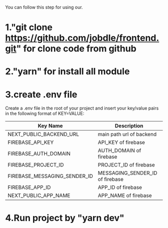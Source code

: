 You can follow this step for using our.

# 1."git clone https://github.com/jobdle/frontend.git" for clone code from github

# 2."yarn" for install all module

# 3.create .env file

Create a .env file in the root of your project and insert your key/value pairs in the following format of KEY=VALUE:

| Key Name                  | Description                                                                                                     |
| ------------------------- | --------------------------------------------------------------------------------------------------------------- |
| NEXT_PUBLIC_BACKEND_URL                      | main path url of backend                          |
| FIREBASE_API_KEY               | API_KEY of firebase                                                     |
| FIREBASE_AUTH_DOMAIN                   | AUTH_DOMAIN of firebase                                                      |
| FIREBASE_PROJECT_ID                     | PROJECT_ID of firebase                                       |
| FIREBASE_MESSAGING_SENDER_ID             | MESSAGING_SENDER_ID of firebase                                         |
| FIREBASE_APP_ID                  | APP_ID of firebase                                                                            |
| NEXT_PUBLIC_APP_NAME                  | APP_NAME of firebase                                                               |

# 4.Run project by "yarn dev"